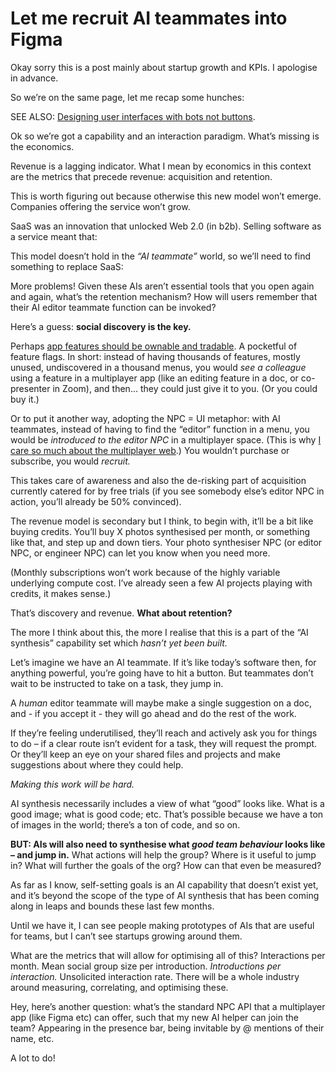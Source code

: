 # Let me recruit AI teammates into Figma

Okay sorry this is a post mainly about startup growth and KPIs. I apologise in
advance.

So we’re on the same page, let me recap some hunches:

SEE ALSO: [Designing user interfaces with bots not
buttons](/home/2022/05/09/npcs).

Ok so we’re got a capability and an interaction paradigm. What’s missing is
the economics.

Revenue is a lagging indicator. What I mean by economics in this context are
the metrics that precede revenue: acquisition and retention.

This is worth figuring out because otherwise this new model won’t emerge.
Companies offering the service won’t grow.

SaaS was an innovation that unlocked Web 2.0 (in b2b). Selling software as a
service meant that:

This model doesn’t hold in the _“AI teammate”_ world, so we’ll need to find
something to replace SaaS:

More problems! Given these AIs aren’t essential tools that you open again and
again, what’s the retention mechanism? How will users remember that their AI
editor teammate function can be invoked?

Here’s a guess: **social discovery is the key.**

Perhaps [app features should be ownable and
tradable](/home/2022/04/29/adaptive_ui). A pocketful of feature flags. In
short: instead of having thousands of features, mostly unused, undiscovered in
a thousand menus, you would _see a colleague_ using a feature in a multiplayer
app (like an editing feature in a doc, or co-presenter in Zoom), and then…
they could just give it to you. (Or you could buy it.)

Or to put it another way, adopting the NPC = UI metaphor: with AI teammates,
instead of having to find the “editor” function in a menu, you would be
_introduced to the editor NPC_ in a multiplayer space. (This is why [I care so
much about the multiplayer web](/home/2021/09/27/multiplayer).) You wouldn’t
purchase or subscribe, you would _recruit._

This takes care of awareness and also the de-risking part of acquisition
currently catered for by free trials (if you see somebody else’s editor NPC in
action, you’ll already be 50% convinced).

The revenue model is secondary but I think, to begin with, it’ll be a bit like
buying credits. You’ll buy X photos synthesised per month, or something like
that, and step up and down tiers. Your photo synthesiser NPC (or editor NPC,
or engineer NPC) can let you know when you need more.

(Monthly subscriptions won’t work because of the highly variable underlying
compute cost. I’ve already seen a few AI projects playing with credits, it
makes sense.)

That’s discovery and revenue. **What about retention?**

The more I think about this, the more I realise that this is a part of the “AI
synthesis” capability set which _hasn’t yet been built._

Let’s imagine we have an AI teammate. If it’s like today’s software then, for
anything powerful, you’re going have to hit a button. But teammates don’t wait
to be instructed to take on a task, they jump in.

A _human_ editor teammate will maybe make a single suggestion on a doc, and -
if you accept it - they will go ahead and do the rest of the work.

If they’re feeling underutilised, they’ll reach and actively ask you for
things to do – if a clear route isn’t evident for a task, they will request
the prompt. Or they’ll keep an eye on your shared files and projects and make
suggestions about where they could help.

_Making this work will be hard._

AI synthesis necessarily includes a view of what “good” looks like. What is a
good image; what is good code; etc. That’s possible because we have a ton of
images in the world; there’s a ton of code, and so on.

**BUT: AIs will also need to synthesise what _good team behaviour_ looks like
– and jump in.** What actions will help the group? Where is it useful to jump
in? What will further the goals of the org? How can that even be measured?

As far as I know, self-setting goals is an AI capability that doesn’t exist
yet, and it’s beyond the scope of the type of AI synthesis that has been
coming along in leaps and bounds these last few months.

Until we have it, I can see people making prototypes of AIs that are useful
for teams, but I can’t see startups growing around them.

What are the metrics that will allow for optimising all of this? Interactions
per month. Mean social group size per introduction. _Introductions per
interaction._ Unsolicited interaction rate. There will be a whole industry
around measuring, correlating, and optimising these.

Hey, here’s another question: what’s the standard NPC API that a multiplayer
app (like Figma etc) can offer, such that my new AI helper can join the team?
Appearing in the presence bar, being invitable by @ mentions of their name,
etc.

A lot to do!

